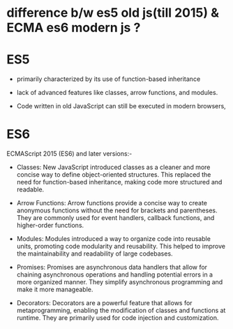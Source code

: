 # difference b/w es5 old js(till 2015) & ECMA es6 modern js ?
# ES5
- primarily characterized by its use of function-based inheritance

- lack of advanced features like classes, arrow functions, and modules.

- Code written in old JavaScript can still be executed in modern browsers,

# ES6

ECMAScript 2015 (ES6) and later versions:-

- Classes: New JavaScript introduced classes as a cleaner and more concise way to define object-oriented structures. This replaced the need for function-based inheritance, making code more structured and readable.

- Arrow Functions: Arrow functions provide a concise way to create anonymous functions without the need for brackets and parentheses. They are commonly used for event handlers, callback functions, and higher-order functions.

- Modules: Modules introduced a way to organize code into reusable units, promoting code modularity and reusability. This helped to improve the maintainability and readability of large codebases.

- Promises: Promises are asynchronous data handlers that allow for chaining asynchronous operations and handling potential errors in a more organized manner. They simplify asynchronous programming and make it more manageable.

- Decorators: Decorators are a powerful feature that allows for metaprogramming, enabling the modification of classes and functions at runtime. They are primarily used for code injection and customization.
